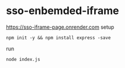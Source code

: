 # sso-enbemded-iframe
https://sso-iframe-page.onrender.com 
setup
```
npm init -y && npm install express -save
```
run
```
node index.js
```
